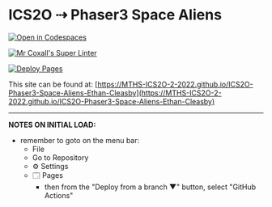 # ICS2O ⇢ Phaser3 Space Aliens

[![Open in Codespaces](https://classroom.github.com/assets/launch-codespace-7f7980b617ed060a017424585567c406b6ee15c891e84e1186181d67ecf80aa0.svg)](https://classroom.github.com/open-in-codespaces?assignment_repo_id=10856957)

[![Mr Coxall's Super Linter](https://github.com/MTHS-ICS2O-2-2022/ICS2O-Phaser3-Space-Aliens-Ethan-Cleasby/workflows/Mr%20Coxall's%20Super%20Linter/badge.svg)](https://github.com/MTHS-ICS2O-2-2022/ICS2O-Phaser3-Space-Aliens-Ethan-Cleasby/actions)

[![Deploy Pages](https://github.com/MTHS-ICS2O-2-2022/ICS2O-Phaser3-Space-Aliens-Ethan-Cleasby/workflows/Deploy%20Pages/badge.svg)](https://github.com/MTHS-ICS2O-2-2022/ICS2O-Phaser3-Space-Aliens-Ethan-Cleasby/actions)

This site can be found at: [https://MTHS-ICS2O-2-2022.github.io/ICS2O-Phaser3-Space-Aliens-Ethan-Cleasby](https://MTHS-ICS2O-2-2022.github.io/ICS2O-Phaser3-Space-Aliens-Ethan-Cleasby)

---

**NOTES ON INITIAL LOAD:**
- remember to goto on the menu bar:
  - File
  - Go to Repository
  - ⚙ Settings
  - 🗔 Pages
    - then from the "Deploy from a branch ▼" button, select "GitHub Actions"
